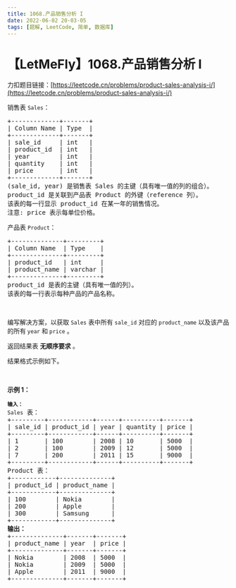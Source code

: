 ```yaml
---
title: 1068.产品销售分析 I
date: 2022-06-02 20-03-05
tags: [题解, LeetCode, 简单, 数据库]
---
```


# 【LetMeFly】1068.产品销售分析 I

力扣题目链接：[https://leetcode.cn/problems/product-sales-analysis-i/](https://leetcode.cn/problems/product-sales-analysis-i/)

<p>销售表&nbsp;<code>Sales</code>：</p>

<pre>
+-------------+-------+
| Column Name | Type  |
+-------------+-------+
| sale_id     | int   |
| product_id  | int   |
| year        | int   |
| quantity    | int   |
| price       | int   |
+-------------+-------+
(sale_id, year) 是销售表 Sales 的主键（具有唯一值的列的组合）。
product_id 是关联到产品表 Product 的外键（reference 列）。
该表的每一行显示 product_id 在某一年的销售情况。
注意: price 表示每单位价格。
</pre>

<p>产品表&nbsp;<code>Product</code>：</p>

<pre>
+--------------+---------+
| Column Name  | Type    |
+--------------+---------+
| product_id   | int     |
| product_name | varchar |
+--------------+---------+
product_id&nbsp;是表的主键（具有唯一值的列）。
该表的每一行表示每种产品的产品名称。
</pre>

<p>&nbsp;</p>

<p>编写解决方案，以获取 <code>Sales</code>&nbsp;表中所有 <code>sale_id</code> 对应的&nbsp;<code>product_name</code> 以及该产品的所有<strong>&nbsp;</strong><code>year</code>&nbsp;和<strong>&nbsp;</strong><code>price</code> 。</p>

<p>返回结果表&nbsp;<strong>无顺序要求</strong> 。</p>

<p>结果格式示例如下。</p>

<p>&nbsp;</p>

<p><strong>示例 1：</strong></p>

<pre>
<code><strong>输入：</strong>
Sales</code> 表：
+---------+------------+------+----------+-------+
| sale_id | product_id | year | quantity | price |
+---------+------------+------+----------+-------+ 
| 1       | 100        | 2008 | 10       | 5000  |
| 2       | 100        | 2009 | 12       | 5000  |
| 7       | 200        | 2011 | 15       | 9000  |
+---------+------------+------+----------+-------+
Product 表：
+------------+--------------+
| product_id | product_name |
+------------+--------------+
| 100        | Nokia        |
| 200        | Apple        |
| 300        | Samsung      |
+------------+--------------+
<strong>输出：</strong>
+--------------+-------+-------+
| product_name | year  | price |
+--------------+-------+-------+
| Nokia        | 2008  | 5000  |
| Nokia        | 2009  | 5000  |
| Apple        | 2011  | 9000  |
+--------------+-------+-------+
</pre>


    